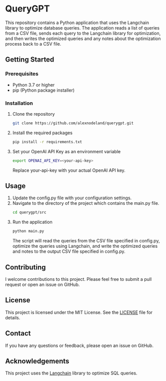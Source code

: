 # QueryGPT

This repository contains a Python application that uses the Langchain library to optimize database queries. The application reads a list of queries from a CSV file, sends each query to the Langchain library for optimization, and then writes the optimized queries and any notes about the optimization process back to a CSV file.

## Getting Started

### Prerequisites
- Python 3.7 or higher
- pip (Python package installer)

### Installation

1. Clone the repository
    ```sh
    git clone https://github.com/alexnodeland/querygpt.git
    ```
2. Install the required packages
    ```sh
    pip install -r requirements.txt
    ```
3. Set your OpenAI API Key as an environment variable
    ```sh
    export OPENAI_API_KEY=<your-api-key>
    ```
    Replace your-api-key with your actual OpenAI API key.

## Usage

1. Update the config.py file with your configuration settings.
2. Navigate to the directory of the project which contains the main.py file.
    ```sh
    cd querygpt/src
    ```
3. Run the application
    ```sh
    python main.py
    ```
    The script will read the queries from the CSV file specified in config.py, optimize the queries using Langchain, and write the optimized queries and notes to the output CSV file specified in config.py.

## Contributing

I welcome contributions to this project. Please feel free to submit a pull request or open an issue on GitHub.

## License

This project is licensed under the MIT License. See the [LICENSE](LICENSE) file for details.

## Contact

If you have any questions or feedback, please open an issue on GitHub.

## Acknowledgements

This project uses the [Langchain](https://github.com/hwchase17/langchain) library to optimize SQL queries.
